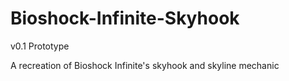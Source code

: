 # Bioshock-Infinite-Skyhook
v0.1 Prototype

A recreation of Bioshock Infinite's skyhook and skyline mechanic
